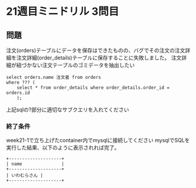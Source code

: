 # 21週目ミニドリル 3問目

## 問題

注文(orders)テーブルにデータを保存はできたものの、バグでその注文の注文詳細を注文詳細(order_details)テーブルに保存することに失敗しました。
注文詳細が紐づかない注文テーブルのゴミデータを抽出したい

```
select orders.name 注文者 from orders 
where ??? (
    select * from order_details where order_details.order_id = orders.id
    );
```
上記sqlの?部分に適切なサブクエリを入れてください

### 終了条件
week21-1で立ち上げたcontainer内でmysqlに接続してください
mysqlでSQLを実行した結果、以下のように表示されれば完了。

```
+--------------------+
| name               |
+--------------------+
| いわむらさん |
+--------------------+
```
